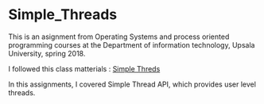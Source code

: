 # Simple_Threads
This is an asignment from Operating Systems and process oriented programming courses at the Department of information technology, Upsala University, spring 2018.

I followed this class matterials : [Simple Threds](http://www.it.uu.se/education/course/homepage/os/vt18/module-4/simple-threads/)


In this assignments, I covered Simple Thread API, which provides user level threads.


